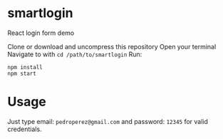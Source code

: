 # smartlogin
React login form demo

Clone or download and uncompress this repository
Open your terminal
Navigate to with
`cd /path/to/smartlogin`
Run:

    npm install
    npm start

# Usage
Just type email: `pedroperez@gmail.com` and password: `12345` for valid credentials.
